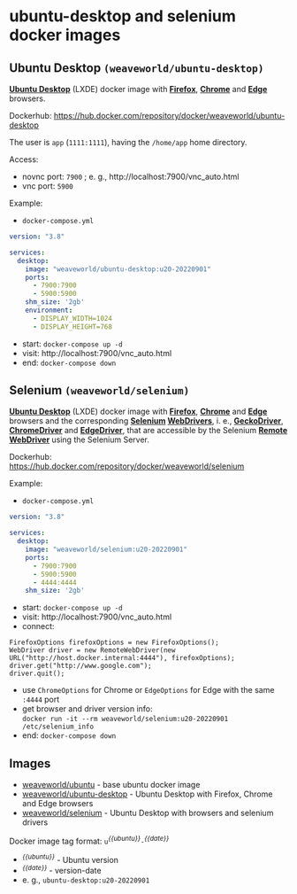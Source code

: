 # **ubuntu-desktop** and **selenium** docker images

## Ubuntu Desktop `(weaveworld/ubuntu-desktop)`

**[Ubuntu Desktop](https://en.wikipedia.org/wiki/Ubuntu_version_history#Ubuntu_20.04_LTS_(Focal_Fossa))** (LXDE) docker image with **[Firefox](https://www.mozilla.org/en-US/firefox/)**, **[Chrome](https://www.google.com/chrome/)** and **[Edge](https://www.microsoft.com/en-us/edge)** browsers.

Dockerhub: https://hub.docker.com/repository/docker/weaveworld/ubuntu-desktop

The user is `app` (`1111:1111`), having the `/home/app` home directory.

Access:
  - novnc port: `7900` ; e. g., http://localhost:7900/vnc_auto.html
  - vnc port: `5900`

Example:
  - `docker-compose.yml`
```docker-compose.yml
version: "3.8"

services:
  desktop:
    image: "weaveworld/ubuntu-desktop:u20-20220901"  
    ports:
      - 7900:7900
      - 5900:5900
    shm_size: '2gb'
    environment:
      - DISPLAY_WIDTH=1024
      - DISPLAY_HEIGHT=768
```  
- start: `docker-compose up -d`
- visit: http://localhost:7900/vnc_auto.html
- end: `docker-compose down`

## Selenium `(weaveworld/selenium)`

**[Ubuntu Desktop](https://en.wikipedia.org/wiki/Ubuntu_version_history#Ubuntu_20.04_LTS_(Focal_Fossa))** (LXDE) docker image with **[Firefox](https://www.mozilla.org/en-US/firefox/)**, **[Chrome](https://www.google.com/chrome/)** and **[Edge](https://www.microsoft.com/en-us/edge)** browsers and the corresponding **[Selenium](https://www.selenium.dev/) [WebDrivers](https://www.selenium.dev/documentation/webdriver/)**, i. e., **[GeckoDriver](https://github.com/mozilla/geckodriver)**, **[ChromeDriver](https://chromedriver.chromium.org/)** and **[EdgeDriver](https://developer.microsoft.com/en-us/microsoft-edge/tools/webdriver/)**, that are accessible by the Selenium **[Remote WebDriver](https://www.selenium.dev/documentation/webdriver/remote_webdriver/)** using the Selenium Server.

Dockerhub: https://hub.docker.com/repository/docker/weaveworld/selenium

Example:
  - `docker-compose.yml`
```docker-compose.yml
version: "3.8"

services:
  desktop:
    image: "weaveworld/selenium:u20-20220901"  
    ports:
      - 7900:7900
      - 5900:5900
      - 4444:4444
    shm_size: '2gb'
```  
- start: `docker-compose up -d`
- visit: http://localhost:7900/vnc_auto.html
- connect:
```
FirefoxOptions firefoxOptions = new FirefoxOptions();
WebDriver driver = new RemoteWebDriver(new URL("http://host.docker.internal:4444"), firefoxOptions);
driver.get("http://www.google.com");
driver.quit();
```  
- use `ChromeOptions` for Chrome or `EdgeOptions` for Edge with the same `:4444` port
- get browser and driver version info:<br>
`docker run -it --rm weaveworld/selenium:u20-20220901 /etc/selenium_info`
- end: `docker-compose down`

## Images

  - [weaveworld/ubuntu](weaveworld_ubuntu) - base ubuntu docker image
  - [weaveworld/ubuntu-desktop](weaveworld_ubuntu-desktop) - Ubuntu Desktop with Firefox, Chrome and Edge browsers 
  - [weaveworld/selenium](weaveworld_selenium) - Ubuntu Desktop with browsers and selenium drivers 

Docker image tag format: `u`*<sup>{{ubuntu}}</sup>*`-`*<sup>{{date}}</sup>*
  - *<sup>{{ubuntu}}</sup>* - Ubuntu version
  - *<sup>{{date}}</sup>* - version-date
  - e. g., `ubuntu-desktop:u20-20220901` 